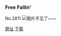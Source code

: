 ### Free Fallin'
No.2811
![图片不见了~~~](https://imgs.xkcd.com/comics/free_fallin.png)

[原址](https://xkcd.com//2811) [下载](https://imgs.xkcd.com/comics/free_fallin.png)

